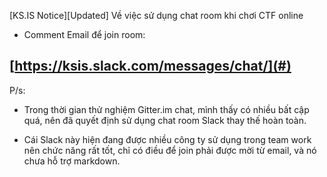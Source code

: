 [KS.IS Notice][Updated] Về việc sử dụng chat room khi chơi CTF online

- Comment Email để join room:

[https://ksis.slack.com/messages/chat/](#)
-----------------------------------------------------------------------------------------------

P/s: 

- Trong thời gian thử nghiệm Gitter.im chat, mình thấy có nhiều bất cập quá, nên đã quyết định sử dụng chat room Slack thay thế hoàn toàn.

- Cái Slack này hiện đang được nhiều công ty sử dụng trong team work nên chức năng rất tốt, chỉ có điều để join phải được mời từ email, và nó chưa hỗ trợ markdown.